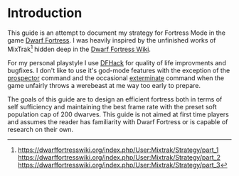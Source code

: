 # Introduction

This guide is an attempt to document my strategy for Fortress Mode in the game [Dwarf Fortress](https://store.steampowered.com/app/975370/Dwarf_Fortress/). I was heavily inspired by the unfinished works of MixTrak[^1] hidden deep in the [Dwarf Fortress Wiki](https://dwarffortresswiki.org/). 

For my personal playstyle I use [DFHack](https://docs.dfhack.org/en/stable) for quality of life improvments and bugfixes. I don't like to use it's god-mode features with the exception of the [prospector](https://docs.dfhack.org/en/stable/docs/tools/prospector.html) command and the occasional [exterminate](https://docs.dfhack.org/en/stable/docs/tools/exterminate.html) command when the game unfairly throws a werebeast at me way too early to prepare.

The goals of this guide are to design an efficient fortress both in terms of self sufficiency and maintaining the best frame rate with the preset soft population cap of 200 dwarves. This guide is not aimed at first time players and assumes the reader has familiarity with Dwarf Fortress or is capable of research on their own.

[^1]:
    https://dwarffortresswiki.org/index.php/User:Mixtrak/Strategy/part_1
    https://dwarffortresswiki.org/index.php/User:Mixtrak/Strategy/part_2
    https://dwarffortresswiki.org/index.php/User:Mixtrak/Strategy/part_3
